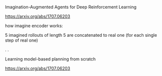 
Imagination-Augmented Agents for Deep Reinforcement Learning

https://arxiv.org/abs/1707.06203

how imagine encoder works:

5 imagined rollouts of length 5 are concatenated to real one (for each single step of real one)



.
.

Learning model-based planning from scratch

https://arxiv.org/abs/1707.06203

